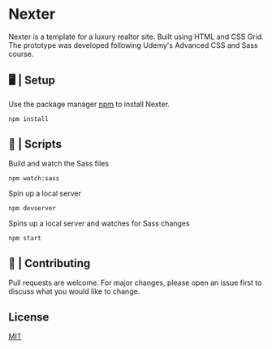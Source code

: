 # Nexter

Nexter is a template for a luxury realtor site. Built using HTML and CSS Grid. The prototype was developed following Udemy's Advanced CSS and Sass course.

## 🖥️ | Setup

Use the package manager [npm](https://docs.npmjs.com/cli/install) to install Nexter.

```bash
npm install
```

## 📝 | Scripts
Build and watch the Sass files
```
npm watch:sass
```
Spin up a local server 
```
npm devserver
```
Spins up a local server and watches for Sass changes
```
npm start
```

## 👥 | Contributing
Pull requests are welcome. For major changes, please open an issue first to discuss what you would like to change.

## License
[MIT](https://choosealicense.com/licenses/mit/)